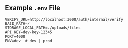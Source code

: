 <!--
  Environment Variables Documentation

  - `VERIFY_URL`: Endpoint for internal authentication verification.
  - `BASE_PATH`: Base path for application routes.
  - `STORAGE_LOCAL_PATH`: Local directory for uploaded files.
  - `API_KEY`: API key for authentication/authorization.
  - `PORT`: Service listening port.
  - `ENV`: Environment mode (`dev` for development, `prod` for production).
-->

## Example `.env` File

```env
VERIFY_URL=http://localhost:3000/auth/internal/verify
BASE_PATH=/
STORAGE_LOCAL_PATH=./uploads/files
API_KEY=dev-key-12345
PORT=4000
ENV=dev  # dev | prod
```